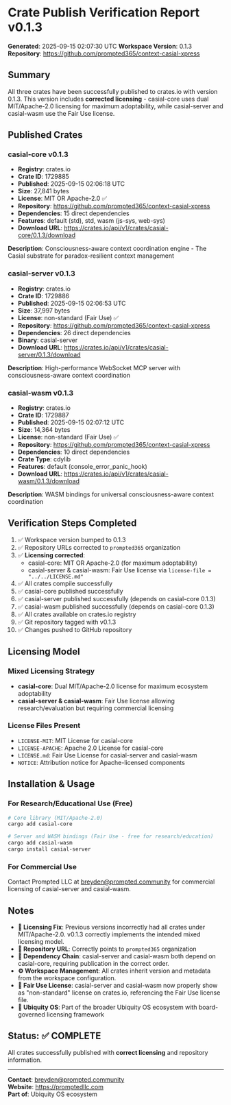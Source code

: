 # Crate Publish Verification Report v0.1.3

**Generated**: 2025-09-15 02:07:30 UTC
**Workspace Version**: 0.1.3
**Repository**: https://github.com/prompted365/context-casial-xpress

## Summary

All three crates have been successfully published to crates.io with version 0.1.3. This version includes **corrected licensing** - casial-core uses dual MIT/Apache-2.0 licensing for maximum adoptability, while casial-server and casial-wasm use the Fair Use license.

## Published Crates

### casial-core v0.1.3

- **Registry**: crates.io
- **Crate ID**: 1729885
- **Published**: 2025-09-15 02:06:18 UTC
- **Size**: 27,841 bytes
- **License**: MIT OR Apache-2.0 ✅
- **Repository**: https://github.com/prompted365/context-casial-xpress
- **Dependencies**: 15 direct dependencies
- **Features**: default (std), std, wasm (js-sys, web-sys)
- **Download URL**: https://crates.io/api/v1/crates/casial-core/0.1.3/download

**Description**: Consciousness-aware context coordination engine - The Casial substrate for paradox-resilient context management

### casial-server v0.1.3

- **Registry**: crates.io
- **Crate ID**: 1729886
- **Published**: 2025-09-15 02:06:53 UTC
- **Size**: 37,997 bytes
- **License**: non-standard (Fair Use) ✅
- **Repository**: https://github.com/prompted365/context-casial-xpress
- **Dependencies**: 26 direct dependencies
- **Binary**: casial-server
- **Download URL**: https://crates.io/api/v1/crates/casial-server/0.1.3/download

**Description**: High-performance WebSocket MCP server with consciousness-aware context coordination

### casial-wasm v0.1.3

- **Registry**: crates.io
- **Crate ID**: 1729887
- **Published**: 2025-09-15 02:07:12 UTC
- **Size**: 14,364 bytes
- **License**: non-standard (Fair Use) ✅
- **Repository**: https://github.com/prompted365/context-casial-xpress
- **Dependencies**: 10 direct dependencies
- **Crate Type**: cdylib
- **Features**: default (console_error_panic_hook)
- **Download URL**: https://crates.io/api/v1/crates/casial-wasm/0.1.3/download

**Description**: WASM bindings for universal consciousness-aware context coordination

## Verification Steps Completed

1. ✅ Workspace version bumped to 0.1.3
2. ✅ Repository URLs corrected to `prompted365` organization
3. ✅ **Licensing corrected**:
   - casial-core: MIT OR Apache-2.0 (for maximum adoptability)
   - casial-server & casial-wasm: Fair Use license via `license-file = "../../LICENSE.md"`
4. ✅ All crates compile successfully
5. ✅ casial-core published successfully
6. ✅ casial-server published successfully (depends on casial-core 0.1.3)
7. ✅ casial-wasm published successfully (depends on casial-core 0.1.3)
8. ✅ All crates available on crates.io registry
9. ✅ Git repository tagged with v0.1.3
10. ✅ Changes pushed to GitHub repository

## Licensing Model

### Mixed Licensing Strategy
- **casial-core**: Dual MIT/Apache-2.0 license for maximum ecosystem adoptability
- **casial-server & casial-wasm**: Fair Use license allowing research/evaluation but requiring commercial licensing

### License Files Present
- `LICENSE-MIT`: MIT License for casial-core
- `LICENSE-APACHE`: Apache 2.0 License for casial-core  
- `LICENSE.md`: Fair Use License for casial-server and casial-wasm
- `NOTICE`: Attribution notice for Apache-licensed components

## Installation & Usage

### For Research/Educational Use (Free)
```bash
# Core library (MIT/Apache-2.0)
cargo add casial-core

# Server and WASM bindings (Fair Use - free for research/education)
cargo add casial-wasm
cargo install casial-server
```

### For Commercial Use
Contact Prompted LLC at breyden@prompted.community for commercial licensing of casial-server and casial-wasm.

## Notes

- **🔧 Licensing Fix**: Previous versions incorrectly had all crates under MIT/Apache-2.0. v0.1.3 correctly implements the intended mixed licensing model.
- **📁 Repository URL**: Correctly points to `prompted365` organization
- **🔗 Dependency Chain**: casial-server and casial-wasm both depend on casial-core, requiring publication in the correct order.
- **⚙️ Workspace Management**: All crates inherit version and metadata from the workspace configuration.
- **📜 Fair Use License**: casial-server and casial-wasm now properly show as "non-standard" license on crates.io, referencing the Fair Use license file.
- **🏢 Ubiquity OS**: Part of the broader Ubiquity OS ecosystem with board-governed licensing framework

## Status: ✅ COMPLETE

All crates successfully published with **correct licensing** and repository information.

---

**Contact**: breyden@prompted.community  
**Website**: https://promptedllc.com  
**Part of**: Ubiquity OS ecosystem